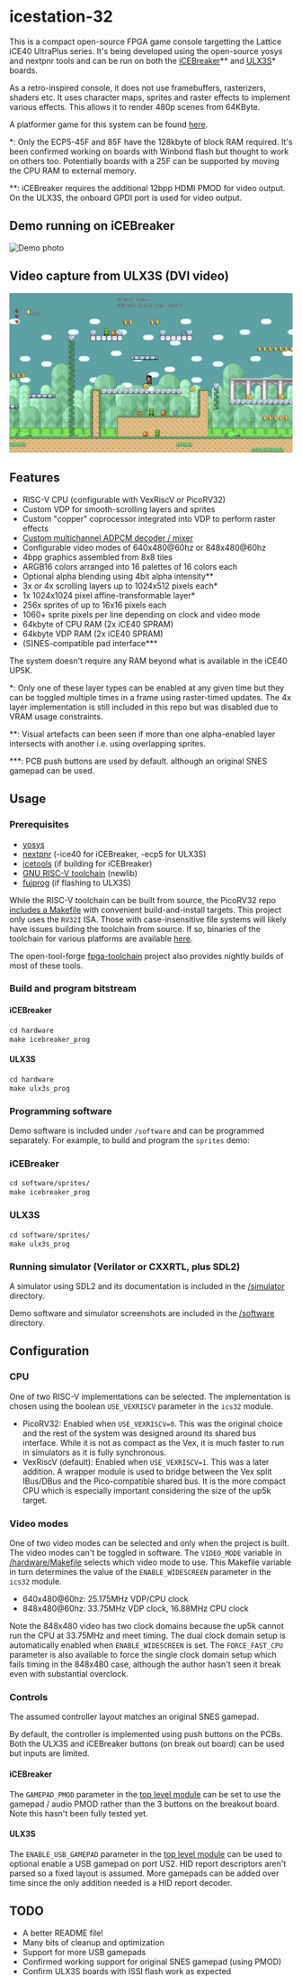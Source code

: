 # icestation-32

This is a compact open-source FPGA game console targetting the Lattice iCE40 UltraPlus series. It's being developed using the open-source yosys and nextpnr tools and can be run on both the [iCEBreaker](https://github.com/icebreaker-fpga/icebreaker)** and [ULX3S](https://github.com/emard/ulx3s)* boards.

As a retro-inspired console, it does not use framebuffers, rasterizers, shaders etc. It uses character maps, sprites and raster effects to implement various effects. This allows it to render 480p scenes from 64KByte.

A platformer game for this system can be found [here](https://github.com/dan-rodrigues/super-miyamoto-sprint).

*: Only the ECP5-45F and 85F have the 128kbyte of block RAM required. It's been confirmed working on boards with Winbond flash but thought to work on others too. Potentially boards with a 25F can be supported by moving the CPU RAM to external memory.

**: iCEBreaker requires the additional 12bpp HDMI PMOD for video output. On the ULX3S, the onboard GPDI port is used for video output.

## Demo running on iCEBreaker
![Demo photo](photos/main.jpg)

## Video capture from ULX3S (DVI video)
![HDMI capture from ULX3S](photos/ulx3s_hdmi_capture.jpg)

## Features

* RISC-V CPU (configurable with VexRiscV or PicoRV32)
* Custom VDP for smooth-scrolling layers and sprites
* Custom "copper" coprocessor integrated into VDP to perform raster effects
* [Custom multichannel ADPCM decoder / mixer](https://github.com/dan-rodrigues/ics-adpcm)
* Configurable video modes of 640x480@60hz or 848x480@60hz
* 4bpp graphics assembled from 8x8 tiles
* ARGB16 colors arranged into 16 palettes of 16 colors each
* Optional alpha blending using 4bit alpha intensity**
* 3x or 4x scrolling layers up to 1024x512 pixels each*
* 1x 1024x1024 pixel affine-transformable layer*
* 256x sprites of up to 16x16 pixels each
* 1060+ sprite pixels per line depending on clock and video mode
* 64kbyte of CPU RAM (2x iCE40 SPRAM)
* 64kbyte VDP RAM (2x iCE40 SPRAM)
* (S)NES-compatible pad interface***

The system doesn't require any RAM beyond what is available in the iCE40 UP5K.

*: Only one of these layer types can be enabled at any given time but they can be toggled multiple times in a frame using raster-timed updates. The 4x layer implementation is still included in this repo but was disabled due to VRAM usage constraints.

**: Visual artefacts can been seen if more than one alpha-enabled layer intersects with another i.e. using overlapping sprites.

***: PCB push buttons are used by default. although an original SNES gamepad can be used.

## Usage

### Prerequisites

* [yosys](https://github.com/YosysHQ/yosys)
* [nextpnr](https://github.com/YosysHQ/nextpnr) (-ice40 for iCEBreaker, -ecp5 for ULX3S)
* [icetools](https://github.com/YosysHQ/icestorm) (if building for iCEBreaker)
* [GNU RISC-V toolchain](https://github.com/riscv/riscv-gnu-toolchain) (newlib)
* [fujprog](https://github.com/kost/fujprog) (if flashing to ULX3S)

While the RISC-V toolchain can be built from source, the PicoRV32 repo [includes a Makefile](https://github.com/cliffordwolf/picorv32#building-a-pure-rv32i-toolchain) with convenient build-and-install targets. This project only uses the `RV32I` ISA. Those with case-insensitive file systems will likely have issues building the toolchain from source. If so, binaries of the toolchain for various platforms are available [here](https://github.com/xpack-dev-tools/riscv-none-embed-gcc-xpack/releases/tag/v8.3.0-1.1).

The open-tool-forge [fpga-toolchain](https://github.com/open-tool-forge/fpga-toolchain) project also provides nightly builds of most of these tools.

### Build and program bitstream

#### iCEBreaker

```
cd hardware
make icebreaker_prog
```

#### ULX3S

```
cd hardware
make ulx3s_prog
```

### Programming software

Demo software is included under `/software` and can be programmed separately. For example, to build and program the `sprites` demo:

### iCEBreaker

```
cd software/sprites/
make icebreaker_prog
```

### ULX3S

```
cd software/sprites/
make ulx3s_prog
```

### Running simulator (Verilator or CXXRTL, plus SDL2)

A simulator using SDL2 and its documentation is included in the [/simulator](simulator/) directory.

Demo software and simulator screenshots are included in the [/software](software/) directory.

## Configuration

### CPU

One of two RISC-V implementations can be selected. The implementation is chosen using the boolean `USE_VEXRISCV` parameter in the `ics32` module.

* PicoRV32: Enabled when `USE_VEXRISCV=0`. This was the original choice and the rest of the system was designed around its shared bus interface. While it is not as compact as the Vex, it is much faster to run in simulators as it is fully synchronous.
* VexRiscV (default): Enabled when `USE_VEXRISCV=1`. This was a later addition. A wrapper module is used to bridge between the Vex split IBus/DBus and the Pico-compatible shared bus. It is the more compact CPU which is especially important considering the size of the up5k target.

### Video modes

One of two video modes can be selected and only when the project is built. The video modes can't be toggled in software. The `VIDEO_MODE` variable in [/hardware/Makefile](hardware/Makefile) selects which video mode to use. This Makefile variable in turn determines the value of the `ENABLE_WIDESCREEN` parameter in the `ics32` module.

* 640x480@60hz: 25.175MHz VDP/CPU clock
* 848x480@60hz: 33.75MHz VDP clock, 16.88MHz CPU clock

Note the 848x480 video has two clock domains because the up5k cannot run the CPU at 33.75MHz and meet timing. The dual clock domain setup is automatically enabled when `ENABLE_WIDESCREEN` is set. The `FORCE_FAST_CPU` parameter is also available to force the single clock domain setup which fails timing in the 848x480 case, although the author hasn't seen it break even with substantial overclock.

### Controls

The assumed controller layout matches an original SNES gamepad.

By default, the controller is implemented using push buttons on the PCBs. Both the ULX3S and iCEBreaker buttons (on break out board) can be used but inputs are limited.

#### iCEBreaker

The `GAMEPAD_PMOD` parameter in the [top level module](/hardware/icebreaker/ics32_top_icebreaker.v) can be set to use the gamepad / audio PMOD rather than the 3 buttons on the breakout board. Note this hasn't been fully tested yet.

#### ULX3S

The `ENABLE_USB_GAMEPAD` parameter in the [top level module](/hardware/ulx3s/ics32_top_ulx3s.v) can be used to optional enable a USB gamepad on port US2. HID report descriptors aren't parsed so a fixed layout is assumed. More gamepads can be added over time since the only addition needed is a HID report decoder.

## TODO

* A better README file!
* Many bits of cleanup and optimization
* Support for more USB gamepads
* Confirmed working support for original SNES gamepad (using PMOD)
* Confirm ULX3S boards with ISSI flash work as expected

